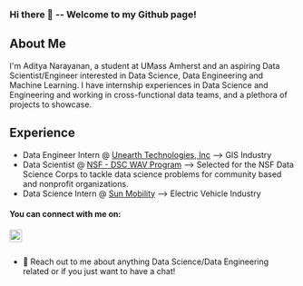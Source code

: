 ### Hi there 👋 -- Welcome to my Github page! 

## About Me

I'm Aditya Narayanan, a student at UMass Amherst and an aspiring Data Scientist/Engineer interested in Data Science, Data Engineering and Machine Learning. 
I have internship experiences in Data Science and Engineering and working in cross-functional data teams, and a plethora of projects to showcase.

## Experience

- Data Engineer Intern @ [Unearth Technologies, Inc](https://www.unearthlabs.com) --> GIS Industry
&nbsp;
- Data Scientist @ [NSF - DSC WAV Program](https://dsc-wav.github.io/www/projects.html) --> Selected for the NSF Data Science Corps to tackle data science problems for community based and nonprofit organizations.
&nbsp;
- Data Science Intern @ [Sun Mobility](www.sunmobility.co.in) --> Electric Vehicle Industry

#### You can connect with me on:

<a href="https://www.linkedin.com/in/aditya-nar/">
  <img align="left" alt="Aditya's LinkedIn" width="22px" src="https://cdn.jsdelivr.net/npm/simple-icons@v3/icons/linkedin.svg" />
</a>

<br />
<br />

- 💬 Reach out to me about anything Data Science/Data Engineering related or if you just want to have a chat!

<!--
**AdiNar1106/AdiNar1106** is a ✨ _special_ ✨ repository because its `README.md` (this file) appears on your GitHub profile.

Here are some ideas to get you started:

- 🔭 I’m currently working on ...
- 🌱 I’m currently learning ...
- 👯 I’m looking to collaborate on ...
- 🤔 I’m looking for help with ...
- 💬 Ask me about ...
- 📫 How to reach me: ...
- 😄 Pronouns: ...
- ⚡ Fun fact: ...
-->
